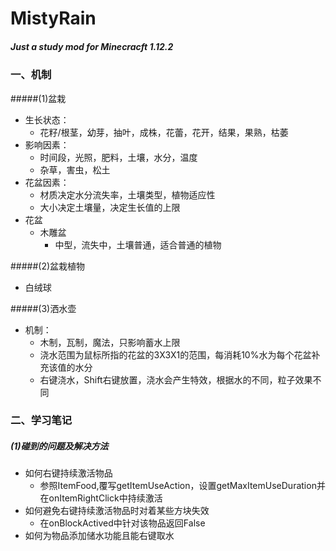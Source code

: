 # MistyRain
##### Just a study mod for Minecracft 1.12.2

### 一、机制
#####(1)盆栽
- 生长状态：
    - 花籽/根茎，幼芽，抽叶，成株，花蕾，花开，结果，果熟，枯萎
- 影响因素：
    - 时间段，光照，肥料，土壤，水分，温度
    - 杂草，害虫，松土
- 花盆因素：
    - 材质决定水分流失率，土壤类型，植物适应性
    - 大小决定土壤量，决定生长值的上限
- 花盆
    - 木雕盆
      - 中型，流失中，土壤普通，适合普通的植物

#####(2)盆栽植物
- 白绒球


#####(3)洒水壶
- 机制：
  - 木制，瓦制，魔法，只影响蓄水上限
  - 浇水范围为鼠标所指的花盆的3X3X1的范围，每消耗10%水为每个花盆补充该值的水分
  - 右键浇水，Shift右键放置，浇水会产生特效，根据水的不同，粒子效果不同

### 二、学习笔记
##### (1)碰到的问题及解决方法
- 如何右键持续激活物品
  - 参照ItemFood,覆写getItemUseAction，设置getMaxItemUseDuration并在onItemRightClick中持续激活
- 如何避免右键持续激活物品时对着某些方块失效
  - 在onBlockActived中针对该物品返回False
- 如何为物品添加储水功能且能右键取水